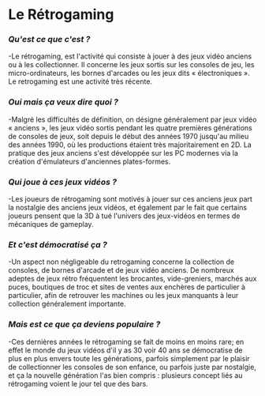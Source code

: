 
# Le Rétrogaming


### **_Qu'est ce que c'est ?_**

-Le rétrogaming, est l'activité qui consiste à jouer à des jeux vidéo anciens ou 
à les collectionner. Il concerne les jeux sortis sur les consoles de jeu, 
les micro-ordinateurs, les bornes d'arcades ou les jeux dits « électroniques ».
Le retrogaming est une activité très récente. 

### **_Oui mais ça veux dire quoi ?_**

-Malgré les difficultés de définition, on désigne généralement par jeux vidéo « anciens », 
les jeux vidéo sortis pendant les quatre premières générations de consoles de jeux, 
soit depuis le début des années 1970 jusqu'au milieu des années 1990, où 
les productions étaient très majoritairement en 2D. La pratique des jeux anciens 
s'est développée sur les PC modernes via la création d'émulateurs d'anciennes plates-formes.

### **_Qui joue à ces jeux vidéos ?_**

-Les joueurs de rétrogaming sont motivés à jouer sur ces anciens jeux part la nostalgie 
des anciens jeux vidéos, et également par le fait que certains joueurs pensent que la 
3D à tué l'univers des jeux-vidéos en termes de mécaniques de gameplay.

### **_Et c'est démocratisé ça ?_**

-Un aspect non négligeable du retrogaming concerne la collection de consoles,
de bornes d'arcade et de jeux vidéo anciens. De nombreux adeptes de jeux rétro 
fréquentent les brocantes, vide-greniers, marchés aux puces, boutiques de troc et 
sites de ventes aux enchères de particulier à particulier, afin de retrouver 
les machines ou les jeux manquants à leur collection généralement importante.

### **_Mais est ce que ça deviens populaire ?_**

-Ces dernières années le rétrogaming se fait de moins en moins rare; en effet 
le monde du jeux vidéos d'il y as 30 voir 40 ans se démocratise de plus en plus 
envers toute les générations, parfois simplement par le plaisir de collectionner 
les consoles de son enfance, ou parfois juste par nostalgie, et ça la nouvelle génération 
l'as bien compris : plusieurs concept liés au rétrogaming voient le jour tel que des bars.
